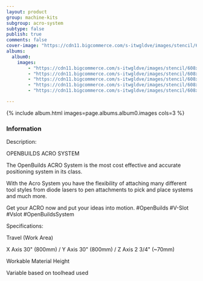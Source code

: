 ```yaml
---
layout: product
group: machine-kits
subgroup: acro-system
subtype: false
publish: true
comments: false
cover-image: "https://cdn11.bigcommerce.com/s-itwgldve/images/stencil/608x608/products/377/2844/OpenBuilds_ACRO_1010_STORE__90726.1675310609.png?c=2"
albums:
  album0:
    images:
        - "https://cdn11.bigcommerce.com/s-itwgldve/images/stencil/608x608/products/377/2844/OpenBuilds_ACRO_1010_STORE__90726.1675310609.png?c=2"
        - "https://cdn11.bigcommerce.com/s-itwgldve/images/stencil/608x608/products/377/2800/OpenBuilds_SIMPLE_LASER_size_1000x1000__35724.1675310609.png?c=2"
        - "https://cdn11.bigcommerce.com/s-itwgldve/images/stencil/608x608/products/377/2756/ACRO_1010_B__59756.1675310609.png?c=2"
        - "https://cdn11.bigcommerce.com/s-itwgldve/images/stencil/608x608/products/377/2791/20170618_133212_1__59648.1675310609.jpg?c=2"
        - "https://cdn11.bigcommerce.com/s-itwgldve/images/stencil/608x608/products/377/2790/20170618_132527__10775.1675310609.jpg?c=2"

---
```


{% include album.html images=page.albums.album0.images cols=3 %}

### Information

Description:
 

  OPENBUILDS ACRO SYSTEM

The OpenBuilds ACRO System is the most cost effective and accurate positioning system in its class.

With the Acro System you have the flexibility of attaching many different tool styles from diode lasers to pen attachments to pick and place systems and much more.

Get your ACRO now and put your ideas into motion. #OpenBuilds #V-Slot #Vslot  #OpenBuildsSystem

  Specifications:

  Travel (Work Area)

  X Axis 30" (800mm) / Y Axis 30" (800mm) / Z Axis 2 3/4" (~70mm)

  Workable Material Height

  Variable based on toolhead used


